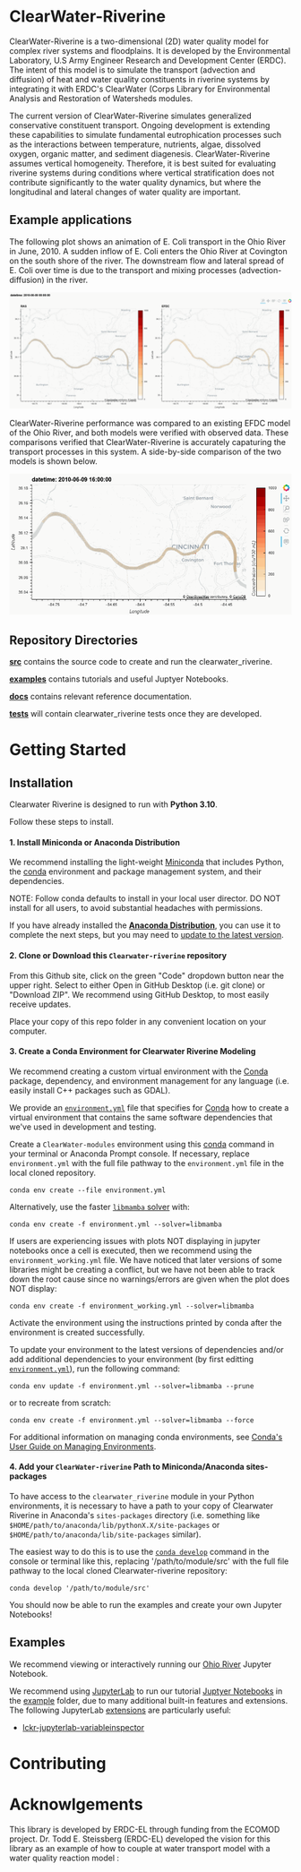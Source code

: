 # ClearWater-Riverine
ClearWater-Riverine is a two-dimensional (2D) water quality model for complex river systems and floodplains. It is developed by the Environmental Laboratory, U.S Army Engineer Research and Development Center (ERDC). The intent of this model is to simulate the transport (advection and diffusion) of heat and water quality constituents in riverine systems by integrating it with ERDC's ClearWater (Corps Library for Environmental Analysis and Restoration of Watersheds modules. 

The current version of ClearWater-Riverine simulates generalized conservative constituent transport. Ongoing development is extending these capabilities to simulate fundamental eutrophication processes such as the interactions between temperature, nutrients, algae, dissolved oxygen, organic matter, and sediment diagenesis. ClearWater-Riverine assumes vertical homogeneity. Therefore, it is best suited for evaluating riverine systems during conditions where vertical stratification does not contribute significantly to the water quality dynamics, but where the longitudinal and lateral changes of water quality are important.

## Example applications

The following plot shows an animation of E. Coli transport in the Ohio River in June, 2010. A sudden inflow of E. Coli enters the Ohio River at Covington on the south shore of the river. The downstream flow and lateral spread of E. Coli over time is due to the transport and mixing processes (advection-diffusion) in the river. 

![ClearWater-Riverine animation of E. Coli transport in the Ohio River](images/ClearWater-Riverine-and-EFDC-Ohio.gif)

ClearWater-Riverine performance was compared to an existing EFDC model of the Ohio River, and both models were verified with observed data. These comparisons verified that ClearWater-Riverine is accurately capaturing the transport processes in this system. A side-by-side comparison of the two models is shown below.

![Comparison of ClearWater-Riverine and EFDC model performance for simulating E. Coli transport in the Ohio River](images/ClearWater-Riverine-Ohio.gif)

## Repository Directories

**[src](src)** contains the source code to create and run the clearwater_riverine.

**[examples](examples)** contains tutorials and useful Juptyer Notebooks.

**[docs](docs)** contains relevant reference documentation.

**[tests](tests)** will contain clearwater_riverine tests once they are developed. 

# Getting Started

## Installation

Clearwater Riverine is designed to run with **Python 3.10**. 

Follow these steps to install.

#### 1. Install Miniconda or Anaconda Distribution

We recommend installing the light-weight [Miniconda](https://docs.conda.io/projects/miniconda/en/latest/) that includes Python, the [conda](https://conda.io/docs/) environment and package management system, and their dependencies.

NOTE: Follow conda defaults to install in your local user director. DO NOT install for all users, to avoid substantial headaches with permissions.

If you have already installed the [**Anaconda Distribution**](https://www.anaconda.com/download), you can use it to complete the next steps, but you may need to [update to the latest version](https://docs.anaconda.com/free/anaconda/install/update-version/).

#### 2. Clone or Download this `Clearwater-riverine` repository

From this Github site, click on the green "Code" dropdown button near the upper right. Select to either Open in GitHub Desktop (i.e. git clone) or "Download ZIP". We recommend using GitHub Desktop, to most easily receive updates.

Place your copy of this repo folder in any convenient location on your computer.

#### 3. Create a Conda Environment for Clearwater Riverine Modeling 

We recommend creating a custom virtual environment with the [Conda](https://conda.io/docs/) package, dependency, and environment management for any language (i.e. easily install C++ packages such as GDAL).

We provide an [`environment.yml`](environment.yml) file that specifies for [Conda](https://conda.io/docs/) how to create a virtual environment that contains the same software dependencies that we've used in development and testing.

Create a `ClearWater-modules` environment using this [conda](https://conda.io/docs/) command in your terminal or Anaconda Prompt console. If necessary, replace `environment.yml` with the full file pathway to the `environment.yml` file in the local cloned repository.

```shell
conda env create --file environment.yml
```

Alternatively, use the faster [`libmamba` solver](https://conda.github.io/conda-libmamba-solver/getting-started/) with:

```shell
conda env create -f environment.yml --solver=libmamba
```

If users are experiencing issues with plots NOT displaying in jupyter notebooks once a cell is executed, then we recommend using the `environment_working.yml` file. We have noticed that later versions of some libraries might be creating a conflict, but we have not been able to track down the root cause since no warnings/errors are given when the plot does NOT display:

```shell
conda env create -f environment_working.yml --solver=libmamba
```

Activate the environment using the instructions printed by conda after the environment is created successfully.

To update your environment to the latest versions of dependencies and/or add additional dependencies to your environment (by first editting [`environment.yml`](environment.yml)), run the following command:

```shell
conda env update -f environment.yml --solver=libmamba --prune
```

or to recreate from scratch:

```shell
conda env create -f environment.yml --solver=libmamba --force
```

For additional information on managing conda environments, see [Conda's User Guide on Managing Environments](https://docs.conda.io/projects/conda/en/stable/user-guide/tasks/manage-environments.html).

#### 4. Add your `ClearWater-riverine` Path to Miniconda/Anaconda sites-packages

To have access to the `clearwater_riverine` module in your Python environments, it is necessary to have a path to your copy of Clearwater Riverine in Anaconda's `sites-packages` directory (i.e. something like `$HOME/path/to/anaconda/lib/pythonX.X/site-packages` or `$HOME/path/to/anaconda/lib/site-packages` similar).

The easiest way to do this is to use the [`conda develop`](https://docs.conda.io/projects/conda-build/en/latest/resources/commands/conda-develop.html) command in the console or terminal like this, replacing '/path/to/module/src' with the full file pathway to the local cloned Clearwater-riverine repository:

```console
conda develop '/path/to/module/src'
```

You should now be able to run the examples and create your own Jupyter Notebooks!


## Examples

We recommend viewing or interactively running our [Ohio River](examples/Ohio%20River.ipynb) Jupyter Notebook.

We recommend using [JupyterLab](https://jupyterlab.readthedocs.io/en/stable/) to run our tutorial [Juptyer Notebooks](https://jupyter.org/index.html) in the [example](examples) folder, due to many additional built-in features and extensions. The following JupyterLab [extensions](https://jupyterlab.readthedocs.io/en/stable/user/extensions.html) are particularly useful:
- [lckr-jupyterlab-variableinspector](https://github.com/lckr/jupyterlab-variableInspector)

# Contributing


# Acknowlgements

This library is developed by ERDC-EL through funding from the ECOMOD project.
Dr. Todd E. Steissberg (ERDC-EL) developed the vision for this library as an example of how to couple at water transport model with a water quality reaction model :


